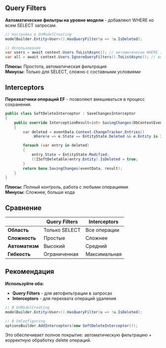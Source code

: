 
## Query Filters

**Автоматические фильтры на уровне модели** - добавляют WHERE ко всем SELECT запросам.

```csharp
// Настройка в OnModelCreating
modelBuilder.Entity<User>().HasQueryFilter(u => !u.IsDeleted);

// Использование
var users = await context.Users.ToListAsync(); // автоматически WHERE IsDeleted = false
var all = await context.Users.IgnoreQueryFilters().ToListAsync(); // все записи
```

**Плюсы:** Простота, автоматическая фильтрация  
**Минусы:** Только для SELECT, сложно с составными условиями

## Interceptors

**Перехватчики операций EF** - позволяют вмешиваться в процесс сохранения.

```csharp
public class SoftDeleteInterceptor : SaveChangesInterceptor
{
    public override InterceptionResult<int> SavingChanges(DbContextEventData eventData, InterceptionResult<int> result)
    {
        var deleted = eventData.Context.ChangeTracker.Entries()
            .Where(e => e.State == EntityState.Deleted && e.Entity is ISoftDeletable);

        foreach (var entry in deleted)
        {
            entry.State = EntityState.Modified;
            ((ISoftDeletable)entry.Entity).IsDeleted = true;
        }
        return base.SavingChanges(eventData, result);
    }
}
```

**Плюсы:** Полный контроль, работа с любыми операциями  
**Минусы:** Сложнее, больше кода

## Сравнение

| |Query Filters|Interceptors|
|---|---|---|
|**Область**|Только SELECT|Все операции|
|**Сложность**|Простые|Сложнее|
|**Автоматизм**|Высокий|Средний|
|**Гибкость**|Ограниченная|Максимальная|

## Рекомендация

**Используйте оба:**

- **Query Filters** - для автофильтрации в запросах
- **Interceptors** - для перехвата операций удаления

```csharp
// В OnModelCreating
modelBuilder.Entity<User>().HasQueryFilter(u => !u.IsDeleted);

// В OnConfiguring
optionsBuilder.AddInterceptors(new SoftDeleteInterceptor());
```

Это обеспечивает полное покрытие: автоматическую фильтрацию + корректную обработку delete операций.